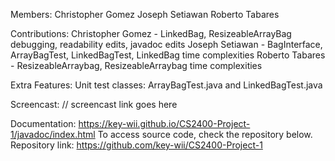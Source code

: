 Members:
Christopher Gomez
Joseph Setiawan
Roberto Tabares

Contributions:
Christopher Gomez - LinkedBag, ResizeableArrayBag debugging, readability edits, javadoc edits
Joseph Setiawan - BagInterface, ArrayBagTest, LinkedBagTest, LinkedBag time complexities
Roberto Tabares - ResizeableArraybag, ResizeableArraybag time complexities

Extra Features:
Unit test classes: ArrayBagTest.java and LinkedBagTest.java

Screencast:
// screencast link goes here

Documentation: https://key-wii.github.io/CS2400-Project-1/javadoc/index.html
To access source code, check the repository below.
Repository link: https://github.com/key-wii/CS2400-Project-1